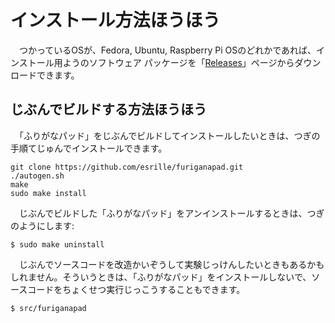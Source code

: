 # インストール￹方法￺ほうほう￻

　つかっているOSが、Fedora, Ubuntu, Raspberry Pi OSのどれかであれば、インストール￹用￺よう￻のソフトウェア パッケージを「[Releases](https://github.com/esrille/furiganapad/releases)」ページからダウンロードできます。

## じぶんでビルドする￹方法￺ほうほう￻

　「ふりがなパッド」をじぶんでビルドしてインストールしたいときは、つぎの￹手順￺てじゅん￻でインストールできます。

```
git clone https://github.com/esrille/furiganapad.git
./autogen.sh
make
sudo make install
```

　じぶんでビルドした「ふりがなパッド」をアンインストールするときは、つぎのようにします:
```
$ sudo make uninstall
```
　じぶんでソースコードを￹改造￺かいぞう￻して￹実験￺じっけん￻したいときもあるかもしれません。そういうときは、「ふりがなパッド」をインストールしないで、ソースコードをちょくせつ￹実行￺じっこう￻することもできます。
```
$ src/furiganapad
```
